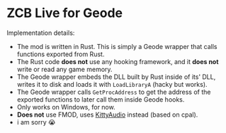 # ZCB Live for Geode

Implementation details:

- The mod is written in Rust. This is simply a Geode wrapper that calls functions exported from Rust.
- The Rust code **does not** use any hooking framework, and it **does not** write or read any game memory.
- The Geode wrapper embeds the DLL built by Rust inside of its' DLL, writes it to disk and loads it with `LoadLibraryA` (hacky but works).
- The Geode wrapper calls `GetProcAddress` to get the address of the exported functions to later call them inside Geode hooks.
- Only works on Windows, for now.
- **Does not** use FMOD, uses [KittyAudio](https://github.com/zeozeozeo/kittyaudio) instead (based on cpal).
- i am sorry :sob:
